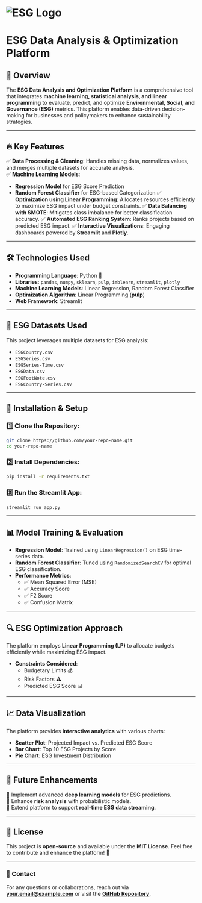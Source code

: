 # ![ESG Logo](https://your-logo-url.com/logo.png)

# ESG Data Analysis & Optimization Platform

## 📌 Overview
The **ESG Data Analysis and Optimization Platform** is a comprehensive tool that integrates **machine learning, statistical analysis, and linear programming** to evaluate, predict, and optimize **Environmental, Social, and Governance (ESG)** metrics. This platform enables data-driven decision-making for businesses and policymakers to enhance sustainability strategies.

---

## 🔥 Key Features
✅ **Data Processing & Cleaning**: Handles missing data, normalizes values, and merges multiple datasets for accurate analysis.  
✅ **Machine Learning Models**:
   - **Regression Model** for ESG Score Prediction
   - **Random Forest Classifier** for ESG-based Categorization
✅ **Optimization using Linear Programming**: Allocates resources efficiently to maximize ESG impact under budget constraints.
✅ **Data Balancing with SMOTE**: Mitigates class imbalance for better classification accuracy.
✅ **Automated ESG Ranking System**: Ranks projects based on predicted ESG impact.
✅ **Interactive Visualizations**: Engaging dashboards powered by **Streamlit** and **Plotly**.

---

## 🛠 Technologies Used
- **Programming Language**: Python 🐍
- **Libraries**: `pandas`, `numpy`, `sklearn`, `pulp`, `imblearn`, `streamlit`, `plotly`
- **Machine Learning Models**: Linear Regression, Random Forest Classifier
- **Optimization Algorithm**: Linear Programming (**pulp**)
- **Web Framework**: Streamlit

---

## 📂 ESG Datasets Used
This project leverages multiple datasets for ESG analysis:
- `ESGCountry.csv`
- `ESGSeries.csv`
- `ESGSeries-Time.csv`
- `ESGData.csv`
- `ESGFootNote.csv`
- `ESGCountry-Series.csv`

---

## 🚀 Installation & Setup

### 1️⃣ Clone the Repository:
```bash
git clone https://github.com/your-repo-name.git
cd your-repo-name
```

### 2️⃣ Install Dependencies:
```bash
pip install -r requirements.txt
```

### 3️⃣ Run the Streamlit App:
```bash
streamlit run app.py
```

---

## 📊 Model Training & Evaluation
- **Regression Model**: Trained using `LinearRegression()` on ESG time-series data.
- **Random Forest Classifier**: Tuned using `RandomizedSearchCV` for optimal ESG classification.
- **Performance Metrics**:
  - ✅ Mean Squared Error (MSE)
  - ✅ Accuracy Score
  - ✅ F2 Score
  - ✅ Confusion Matrix

---

## 🔍 ESG Optimization Approach
The platform employs **Linear Programming (LP)** to allocate budgets efficiently while maximizing ESG impact.
- **Constraints Considered**:
  - Budgetary Limits 💰
  - Risk Factors ⚠️
  - Predicted ESG Score 📊

---

## 📈 Data Visualization
The platform provides **interactive analytics** with various charts:
- **Scatter Plot**: Projected Impact vs. Predicted ESG Score
- **Bar Chart**: Top 10 ESG Projects by Score
- **Pie Chart**: ESG Investment Distribution

---

## 🔮 Future Enhancements
🔹 Implement advanced **deep learning models** for ESG predictions.  
🔹 Enhance **risk analysis** with probabilistic models.  
🔹 Extend platform to support **real-time ESG data streaming**.  

---

## 📜 License
This project is **open-source** and available under the **MIT License**. Feel free to contribute and enhance the platform! 🎉

---

### 📧 Contact
For any questions or collaborations, reach out via **[your.email@example.com](mailto:muthusingam539@gmail.com)** or visit the **[GitHub Repository]([https://github.com/your-repo-name](https://github.com/MUTHUSINGAM))**.


